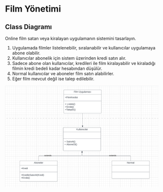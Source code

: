 # Film Yönetimi
## Class Diagramı
Online film satan veya kiralayan uygulamanın sistemini tasarlayın.

1) Uygulamada filmler listelenebilir, sıralanabilir ve kullanıcılar uygulamaya abone olabilir.
2) Kullanıcılar abonelik için sistem üzerinden kredi satın alır.
3) Sadece abone olan kullanıcılar, kredileri ile film kiralayabilir ve kiraladığı filmin kredi bedeli kadar hesabından düşülür.
4) Normal kullanıcılar ve aboneler film satın alabilirler.
5) Eğer film mevcut değil ise talep edilebilir.

![Fotoğrafekleme](/ekrangörüntüleri/filmyönetimi.png)